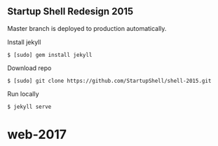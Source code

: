 ## Startup Shell Redesign 2015

Master branch is deployed to production automatically. 

Install jekyll

`$ [sudo] gem install jekyll`

Download repo

`$ [sudo] git clone https://github.com/StartupShell/shell-2015.git`

Run locally

`$ jekyll serve`

# web-2017
